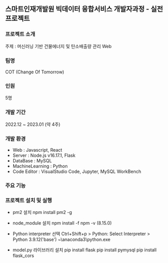 ## 스마트인재개발원 빅데이터 융합서비스 개발자과정 - 실전프로젝트

### 프로젝트 소개
주제 : 머신러닝 기반 건물에너지 및 탄소배출량 관리 Web
### 팀명
COT (Change Of Tomorrow)
### 인원
5명
### 개발 기간
2022.12 ~ 2023.01 (약 4주)
### 개발 환경
- Web : Javascript, React
- Server : Node.js v16.17.1, Flask
- DataBase : MySQL
- MachineLearning : Python
- Code Editor : VisualStudio Code, Jupyter, MySQL WorkBench
### 주요 기능


### 프로젝트 설치 및 실행
- pm2 설치
npm install pm2 -g 

- node_module 설치
npm install -f
npm -v (8.15.0)

- Python interpreter 선택
Ctrl+Shift+p > Python: Select Interpreter > Python 3.9.12('base') ~\anaconda3\python.exe

- model.py 라이브러리 설치
pip install flask
pip install pymysql
pip install flask_cors
